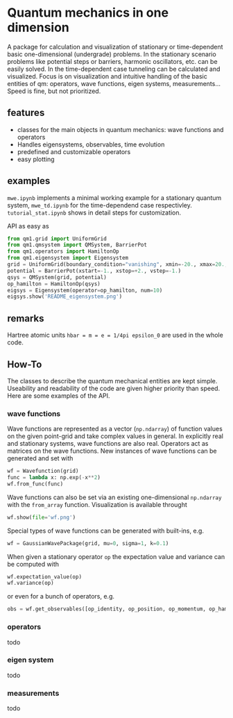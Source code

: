 # Quantum mechanics in one dimension

A package for calculation and visualization of stationary or time-dependent basic one-dimensional (undergrade) problems. In the stationary scenario problems like potential steps or barriers, harmonic oscillators, etc. can be easily solved. In the time-dependent case tunneling can be calculated and visualized. Focus is on visualization and intuitive handling of the basic entities of qm: operators, wave functions, eigen systems, measurements... Speed is fine, but not prioritized.

## features 
- classes for the main objects in quantum mechanics: wave functions and operators
- Handles eigensystems, observables, time evolution
- predefined and customizable operators
- easy plotting
## examples
`mwe.ipynb` implements a minimal working example for a stationary quantum system, `mwe_td.ipynb` for the time-dependend case respectivley. `tutorial_stat.ipynb` shows in detail steps for customization.

API as easy as 
```python
from qm1.grid import UniformGrid
from qm1.qmsystem import QMSystem, BarrierPot
from qm1.operators import HamiltonOp
from qm1.eigensystem import Eigensystem
grid = UniformGrid(boundary_condition="vanishing", xmin=-20., xmax=20., num=250)
potential = BarrierPot(xstart=-1., xstop=+2., vstep=-1.)
qsys = QMSystem(grid, potential)
op_hamilton = HamiltonOp(qsys)
eigsys = Eigensystem(operator=op_hamilton, num=10)
eigsys.show('README_eigensystem.png')
```
## remarks
Hartree atomic units `hbar = m = e = 1/4pi epsilon_0` are used in the whole code.


## How-To
The classes to describe the quantum mechanical entities are kept simple. Useability and readability of the code are given higher priority than speed. Here are some examples of the API.
### wave functions
Wave functions are represented as a vector (`np.ndarray`) of function values on the given point-grid and take complex values in general. In explicitly real and stationary systems, wave functions are also real. Operators act as matrices on the wave functions. New instances of wave functions can be generated and set with 
```python 
wf = Wavefunction(grid)
func = lambda x: np.exp(-x**2)
wf.from_func(func)
```
Wave functions can also be set via an existing one-dimensional `np.ndarray` with the `from_array` function.
Visualization is available throught
```python 
wf.show(file='wf.png')
```
Special types of wave functions can be generated with built-ins, e.g.
```python
wf = GaussianWavePackage(grid, mu=0, sigma=1, k=0.1)
```
When given a stationary operator `op` the expectation value and variance can be computed with
```python
wf.expectation_value(op)
wf.variance(op)
```
or even for a bunch of operators, e.g.
```python
obs = wf.get_observables([op_identity, op_position, op_momentum, op_hamilton])
```

### operators
todo
### eigen system
todo
### measurements
todo
